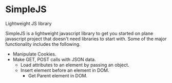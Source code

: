 # SimpleJS
Lightweight JS library

SimpleJS is a lightweight javascript library to get you started on plane javascript project that doesn't need libraries to start with. 
Some of the major functionality includes the following.
- Manipulate Cookies.
 - Make GET, POST calls with JSON data.
	- Load attributes to an element by passing an object.
	- Insert element before an element in DOM.
       - Get Parent element in DOM.

